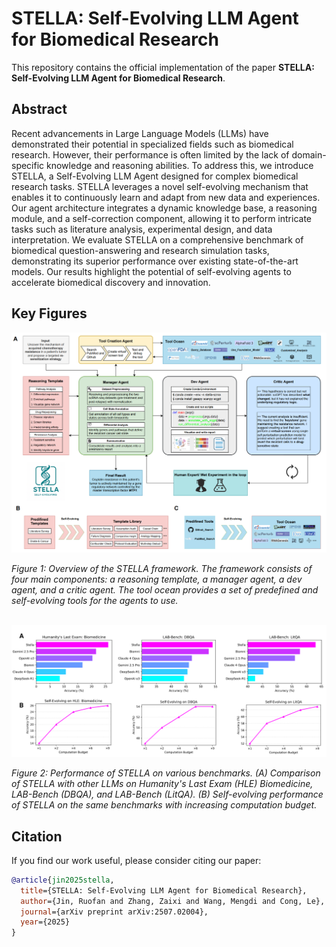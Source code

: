 # STELLA: Self-Evolving LLM Agent for Biomedical Research

This repository contains the official implementation of the paper **STELLA: Self-Evolving LLM Agent for Biomedical Research**.

## Abstract

Recent advancements in Large Language Models (LLMs) have demonstrated their potential in specialized fields such as biomedical research. However, their performance is often limited by the lack of domain-specific knowledge and reasoning abilities. To address this, we introduce STELLA, a Self-Evolving LLM Agent designed for complex biomedical research tasks. STELLA leverages a novel self-evolving mechanism that enables it to continuously learn and adapt from new data and experiences. Our agent architecture integrates a dynamic knowledge base, a reasoning module, and a self-correction component, allowing it to perform intricate tasks such as literature analysis, experimental design, and data interpretation. We evaluate STELLA on a comprehensive benchmark of biomedical question-answering and research simulation tasks, demonstrating its superior performance over existing state-of-the-art models. Our results highlight the potential of self-evolving agents to accelerate biomedical discovery and innovation.

## Key Figures

<img src="asset/stella_illustration.png" width="800"/>

*Figure 1: Overview of the STELLA framework. The framework consists of four main components: a reasoning template, a manager agent, a dev agent, and a critic agent. The tool ocean provides a set of predefined and self-evolving tools for the agents to use.*

<br>

<img src="asset/Stella_result.png" width="800"/>

*Figure 2: Performance of STELLA on various benchmarks. (A) Comparison of STELLA with other LLMs on Humanity's Last Exam (HLE) Biomedicine, LAB-Bench (DBQA), and LAB-Bench (LitQA). (B) Self-evolving performance of STELLA on the same benchmarks with increasing computation budget.*

## Citation

If you find our work useful, please consider citing our paper:

```bibtex
@article{jin2025stella,
  title={STELLA: Self-Evolving LLM Agent for Biomedical Research},
  author={Jin, Ruofan and Zhang, Zaixi and Wang, Mengdi and Cong, Le},
  journal={arXiv preprint arXiv:2507.02004},
  year={2025}
}
